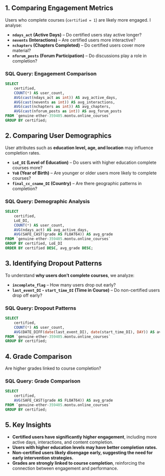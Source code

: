 ## **1. Comparing Engagement Metrics**
Users who complete courses (`certified = 1`) are likely more engaged. I analyse:
- **`ndays_act` (Active Days)** – Do certified users stay active longer?
- **`nevents` (Interactions)** – Are certified users more interactive?
- **`nchapters` (Chapters Completed)** – Do certified users cover more material?
- **`nforum_posts` (Forum Participation)** – Do discussions play a role in completion?

### **SQL Query: Engagement Comparison**
```sql
SELECT 
    certified,
    COUNT(*) AS user_count,
    AVG(cast(ndays_act as int)) AS avg_active_days,
    AVG(cast(nevents as int)) AS avg_interactions,
    AVG(cast(nchapters as int)) AS avg_chapters,
    AVG(cast(nforum_posts as int)) AS avg_forum_posts
FROM `genuine-ether-359405.montu.online_courses`
GROUP BY certified;
```

## **2. Comparing User Demographics**
User attributes such as **education level, age, and location** may influence completion rates.
- **`LoE_DI` (Level of Education)** – Do users with higher education complete courses more?
- **`YoB` (Year of Birth)** – Are younger or older users more likely to complete courses?
- **`final_cc_cname_DI` (Country)** – Are there geographic patterns in completion?

### **SQL Query: Demographic Analysis**
```sql
SELECT 
    certified,
    LoE_DI,
    COUNT(*) AS user_count,
    AVG(ndays_act) AS avg_active_days,
    AVG(SAFE_CAST(grade AS FLOAT64)) AS avg_grade
FROM `genuine-ether-359405.montu.online_courses`
GROUP BY certified, LoE_DI
ORDER BY certified DESC, avg_grade DESC;
```

## **3. Identifying Dropout Patterns**
To understand **why users don’t complete courses**, we analyze:
- **`incomplete_flag`** – How many users drop out early?
- **`last_event_DI` - `start_time_DI` (Time in Course)** – Do non-certified users drop off early?

### **SQL Query: Dropout Patterns**
```sql
SELECT 
    certified,
    COUNT(*) AS user_count,
    AVG(DATE_DIFF(date(last_event_DI), date(start_time_DI), DAY)) AS avg_days_active
FROM `genuine-ether-359405.montu.online_courses`
GROUP BY certified;
```

## **4. Grade Comparison**
Are higher grades linked to course completion?

### **SQL Query: Grade Comparison**
```sql
SELECT 
    certified,
    AVG(SAFE_CAST(grade AS FLOAT64)) AS avg_grade
FROM `genuine-ether-359405.montu.online_courses`
GROUP BY certified;
```

## **5. Key Insights**
- **Certified users have significantly higher engagement**, including more active days, interactions, and content completion.
- **Users with higher education levels may have better completion rates.**
- **Non-certified users likely disengage early, suggesting the need for early intervention strategies.**
- **Grades are strongly linked to course completion**, reinforcing the connection between engagement and performance.
